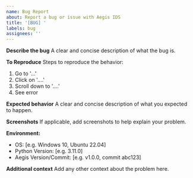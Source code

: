 ```yaml
---
name: Bug Report
about: Report a bug or issue with Aegis IDS
title: '[BUG] '
labels: bug
assignees: ''
---
```


**Describe the bug**
A clear and concise description of what the bug is.

**To Reproduce**
Steps to reproduce the behavior:
1. Go to '...'
2. Click on '....'
3. Scroll down to '....'
4. See error

**Expected behavior**
A clear and concise description of what you expected to happen.

**Screenshots**
If applicable, add screenshots to help explain your problem.

**Environment:**
 - OS: [e.g. Windows 10, Ubuntu 22.04]
 - Python Version: [e.g. 3.11.0]
 - Aegis Version/Commit: [e.g. v1.0.0, commit abc123]

**Additional context**
Add any other context about the problem here.
